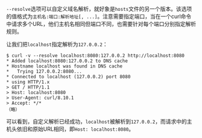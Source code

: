 `--resolve`选项可以自定义域名解析，就好象是`hosts`文件的另一个版本。该选项的值格式为`主机名:端口:解析地址[, ...]`。注意需要指定端口，当在一个curl命令中请求多个URL，他们主机名相同但端口不同，也需要针对每个端口分别指定解析规则。

让我们把`localhost`指定解析为`127.0.0.2`：

```shell
$ curl -v --resolve localhost:8080:127.0.0.2 http://localhost:8080
* Added localhost:8080:127.0.0.2 to DNS cache
* Hostname localhost was found in DNS cache
*   Trying 127.0.0.2:8080...
* Connected to localhost (127.0.0.2) port 8080
* using HTTP/1.x
> GET / HTTP/1.1
> Host: localhost:8080
> User-Agent: curl/8.10.1
> Accept: */*
（略）
```

可以看到，自定义解析已经成功，`localhost`被解析到`127.0.0.2`，而请求中的主机头依旧和原始URL相同，即`Host: localhost:8080`。
